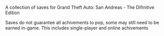 A collection of saves for Grand Theft Auto: San Andreas - The Difinitive Edition

Saves do not guarantee all achivements to pop, some may still need to be earned in-game. This includes single-player and online achivements